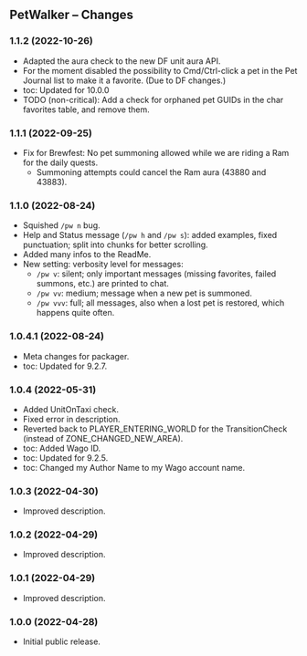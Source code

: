 ## PetWalker – Changes

### 1.1.2 (2022-10-26)
- Adapted the aura check to the new DF unit aura API.
- For the moment disabled the possibility to Cmd/Ctrl-click a pet in the Pet Journal list to make it a favorite. (Due to DF changes.)
- toc: Updated for 10.0.0
- TODO (non-critical): Add a check for orphaned pet GUIDs in the char favorites table, and remove them.

### 1.1.1 (2022-09-25)
- Fix for Brewfest: No pet summoning allowed while we are riding a Ram for the daily quests.
    - Summoning attempts could cancel the Ram aura (43880 and 43883).

### 1.1.0 (2022-08-24)
- Squished `/pw n` bug.
- Help and Status message (`/pw h` and `/pw s`): added examples, fixed punctuation; split into chunks for better scrolling.
- Added many infos to the ReadMe.
- New setting: verbosity level for messages:
    - `/pw v`: silent; only important messages (missing favorites, failed summons, etc.) are printed to chat.
    - `/pw vv`: medium; message when a new pet is summoned.
    - `/pw vvv`: full; all messages, also when a lost pet is restored, which happens quite often.
    
### 1.0.4.1 (2022-08-24)
- Meta changes for packager.
- toc: Updated for 9.2.7.

### 1.0.4 (2022-05-31)
- Added UnitOnTaxi check.
- Fixed error in description.
- Reverted back to PLAYER_ENTERING_WORLD for the TransitionCheck (instead of ZONE_CHANGED_NEW_AREA).
- toc: Added Wago ID.
- toc: Updated for 9.2.5.
- toc: Changed my Author Name to my Wago account name.

### 1.0.3 (2022-04-30)
- Improved description.

### 1.0.2 (2022-04-29)
- Improved description.

### 1.0.1 (2022-04-29)
- Improved description.

### 1.0.0 (2022-04-28)
- Initial public release.


